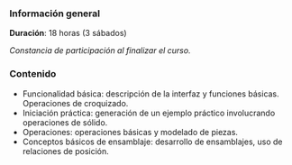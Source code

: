 <!-- 
.. title: Solidworks básico
.. slug: cad-basico
.. date: 2017-07-03 17:34:43 UTC-05:00
.. tags: 
.. category: 
.. link: 
.. description: 
.. type: text
-->

### Información general

**Duración**: 18 horas (3 sábados)

*Constancia de participación al finalizar el curso.*

### Contenido

* Funcionalidad básica: descripción de la interfaz y funciones básicas. Operaciones de croquizado.
* Iniciación práctica: generación de un ejemplo práctico involucrando operaciones de sólido.
* Operaciones: operaciones básicas y modelado de piezas.
* Conceptos básicos de ensamblaje: desarrollo de ensamblajes, uso de relaciones de posición.


